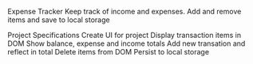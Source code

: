 Expense Tracker
Keep track of income and expenses. Add and remove items and save to local storage

Project Specifications
Create UI for project
Display transaction items in DOM
Show balance, expense and income totals
Add new transation and reflect in total
Delete items from DOM
Persist to local storage